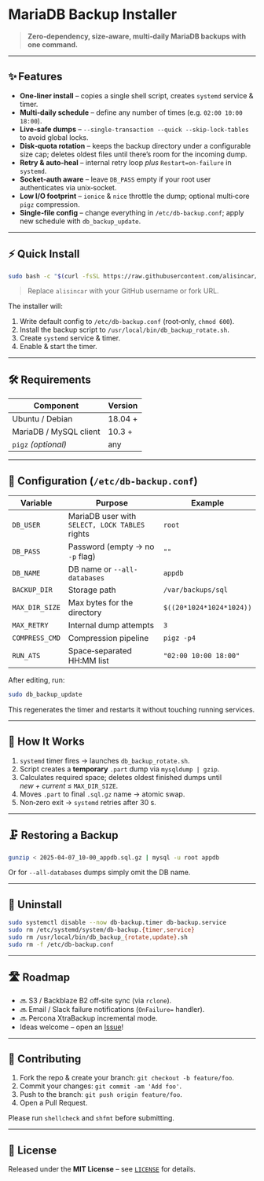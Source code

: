 # MariaDB Backup Installer

> **Zero‑dependency, size‑aware, multi‑daily MariaDB backups with one command.**

---

## ✨ Features

* **One‑liner install** – copies a single shell script, creates `systemd` service & timer.
* **Multi‑daily schedule** – define any number of times (e.g. `02:00 10:00 18:00`).
* **Live‑safe dumps** – `--single-transaction --quick --skip-lock-tables` to avoid global locks.
* **Disk‑quota rotation** – keeps the backup directory under a configurable size cap; deletes oldest files until there’s room for the incoming dump.
* **Retry & auto‑heal** – internal retry loop *plus* `Restart=on‑failure` in `systemd`.
* **Socket‑auth aware** – leave `DB_PASS` empty if your root user authenticates via unix‑socket.
* **Low I/O footprint** – `ionice` & `nice` throttle the dump; optional multi‑core `pigz` compression.
* **Single‑file config** – change everything in `/etc/db-backup.conf`; apply new schedule with `db_backup_update`.

---

## ⚡️ Quick Install

```bash
sudo bash -c "$(curl -fsSL https://raw.githubusercontent.com/alisincar/mariadb-backup-installer/main/scripts/mariadb_backup_install.sh)"
```

> Replace `alisincar` with your GitHub username or fork URL.

The installer will:

1. Write default config to `/etc/db-backup.conf` (root‑only, `chmod 600`).
2. Install the backup script to `/usr/local/bin/db_backup_rotate.sh`.
3. Create `systemd` service & timer.
4. Enable & start the timer.

---

## 🛠 Requirements

| Component | Version |
|-----------|---------|
| Ubuntu / Debian | 18.04 + |
| MariaDB / MySQL client | 10.3 + |
| `pigz` *(optional)* | any |

---

## 🔧 Configuration (`/etc/db-backup.conf`)

| Variable | Purpose | Example |
|----------|---------|---------|
| `DB_USER` | MariaDB user with `SELECT, LOCK TABLES` rights | `root` |
| `DB_PASS` | Password (empty → no `-p` flag) | `""` |
| `DB_NAME` | DB name or `--all-databases` | `appdb` |
| `BACKUP_DIR` | Storage path | `/var/backups/sql` |
| `MAX_DIR_SIZE` | Max bytes for the directory | `$((20*1024*1024*1024))` |
| `MAX_RETRY` | Internal dump attempts | `3` |
| `COMPRESS_CMD` | Compression pipeline | `pigz -p4` |
| `RUN_ATS` | Space‑separated HH:MM list | `"02:00 10:00 18:00"` |

After editing, run:

```bash
sudo db_backup_update
```

This regenerates the timer and restarts it without touching running services.

---

## 🚀 How It Works

1. `systemd` timer fires → launches `db_backup_rotate.sh`.
2. Script creates a **temporary** `.part` dump via `mysqldump | gzip`.
3. Calculates required space; deletes oldest finished dumps until *new + current* ≤ `MAX_DIR_SIZE`.
4. Moves `.part` to final `.sql.gz` name → atomic swap.
5. Non‑zero exit → `systemd` retries after 30 s.


---

## 🗜 Restoring a Backup

```bash
gunzip < 2025-04-07_10-00_appdb.sql.gz | mysql -u root appdb
```

Or for `--all-databases` dumps simply omit the DB name.

---

## 🧹 Uninstall

```bash
sudo systemctl disable --now db-backup.timer db-backup.service
sudo rm /etc/systemd/system/db-backup.{timer,service}
sudo rm /usr/local/bin/db_backup_{rotate,update}.sh
sudo rm -f /etc/db-backup.conf
```

---

## 🛣 Roadmap

* 🔜 S3 / Backblaze B2 off‑site sync (via `rclone`).
* 🔜 Email / Slack failure notifications (`OnFailure=` handler).
* 🔜 Percona XtraBackup incremental mode.
* Ideas welcome – open an [Issue](https://github.com/alisincar/mariadb-backup-installer/issues)!

---

## 🤝 Contributing

1. Fork the repo & create your branch: `git checkout -b feature/foo`.
2. Commit your changes: `git commit -am 'Add foo'`.
3. Push to the branch: `git push origin feature/foo`.
4. Open a Pull Request.

Please run `shellcheck` and `shfmt` before submitting.

---

## 📜 License

Released under the **MIT License** – see [`LICENSE`](LICENSE) for details.
